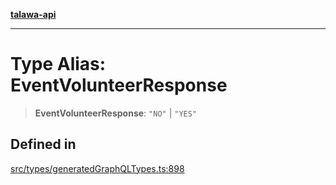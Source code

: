 [**talawa-api**](../../../README.md)

***

# Type Alias: EventVolunteerResponse

> **EventVolunteerResponse**: `"NO"` \| `"YES"`

## Defined in

[src/types/generatedGraphQLTypes.ts:898](https://github.com/Suyash878/talawa-api/blob/f376d03c37e9acd046e7cc983947432c95f74442/src/types/generatedGraphQLTypes.ts#L898)
